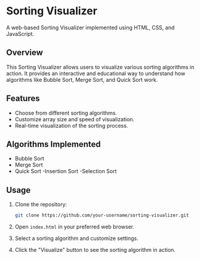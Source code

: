 # Sorting Visualizer

A web-based Sorting Visualizer implemented using HTML, CSS, and JavaScript.

## Overview

This Sorting Visualizer allows users to visualize various sorting algorithms in action. It provides an interactive and educational way to understand how algorithms like Bubble Sort, Merge Sort, and Quick Sort work.


## Features

- Choose from different sorting algorithms.
- Customize array size and speed of visualization.
- Real-time visualization of the sorting process.

## Algorithms Implemented

- Bubble Sort
- Merge Sort
- Quick Sort
-Insertion Sort
-Selection Sort

## Usage

1. Clone the repository:

    ```bash
    git clone https://github.com/your-username/sorting-visualizer.git
    ```

2. Open `index.html` in your preferred web browser.

3. Select a sorting algorithm and customize settings.

4. Click the "Visualize" button to see the sorting algorithm in action.


